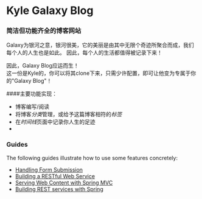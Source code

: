 # Kyle Galaxy Blog

### 简洁但功能齐全的博客网站

Galaxy为银河之意，银河很美，它的美丽是由其中无限个奇迹所聚合而成，我们每个人的人生也是如此。
因此，每个人的生活都值得被记录下来！  
  
因此，Galaxy Blog应运而生！  
这一份是Kyle的，你可以将其clone下来，只需少许配置，即可让他变为专属于你的"Galaxy Blog"！

####主要功能实现：

* 博客编写/阅读
* 将博客*分类*管理，或给予这篇博客相符的*标签*
* 在*时间线*页面中记录你人生的足迹
* 
### Guides

The following guides illustrate how to use some features concretely:

* [Handling Form Submission](https://spring.io/guides/gs/handling-form-submission/)
* [Building a RESTful Web Service](https://spring.io/guides/gs/rest-service/)
* [Serving Web Content with Spring MVC](https://spring.io/guides/gs/serving-web-content/)
* [Building REST services with Spring](https://spring.io/guides/tutorials/rest/)

